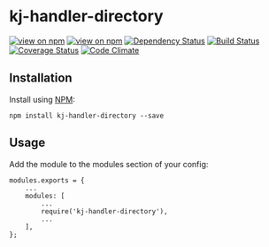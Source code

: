# kj-handler-directory
[![view on npm](http://img.shields.io/npm/v/kj-handler-directory.svg)](https://www.npmjs.org/package/kj-handler-directory)
[![view on npm](https://img.shields.io/npm/dm/kj-handler-directory.svg)](https://www.npmjs.org/package/kj-handler-directory)
[![Dependency Status](https://david-dm.org/ronelliott/kj-handler-directory.svg)](https://david-dm.org/ronelliott/kj-handler-directory)
[![Build Status](https://travis-ci.org/ronelliott/kj-handler-directory.png)](https://travis-ci.org/ronelliott/kj-handler-directory)
[![Coverage Status](https://coveralls.io/repos/ronelliott/kj-handler-directory/badge.svg?branch=master)](https://coveralls.io/r/ronelliott/kj-handler-directory?branch=master)
[![Code Climate](https://codeclimate.com/github/ronelliott/kj-handler-directory/badges/gpa.svg)](https://codeclimate.com/github/ronelliott/kj-handler-directory)


## Installation
Install using [NPM](https://github.com/isaacs/npm):

    npm install kj-handler-directory --save


## Usage
Add the module to the modules section of your config:

    modules.exports = {
        ...
        modules: [
            ...
            require('kj-handler-directory'),
            ...
        ],
    };
